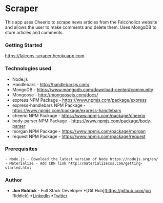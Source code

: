 # Scraper

This app uses Cheerio to scrape news articles from the Falcoholics website and allows the user to make comments and delete them. Uses MongoDB to store articles and comments.

### Getting Started
https://falcons-scraper.herokuapp.com

### Technologies used
- Node.js
- Handlebars - http://handlebarsjs.com/
- MongoDB - https://www.mongodb.com/download-center#community
- Mongoose - http://mongoosejs.com/docs/
- express NPM Package - https://www.npmjs.com/package/express
- express-handlebars NPM Package - https://www.npmjs.com/package/express-handlebars
- cheerio NPM Package - https://www.npmjs.com/package/cheerio
- body-parser NPM Package - https://www.npmjs.com/package/body-parser
- morgan NPM Package - https://www.npmjs.com/package/morgan
- request NPM Package - https://www.npmjs.com/package/request

### Prerequisites

```
- Node.js - Download the latest version of Node https://nodejs.org/en/
- Materialize - Add CDN link http://materializecss.com/getting-started.html
```

### Author

* **Jon Riddick** - Full Stack Developer
*[Git Hub](https://github.com/jon Riddick)
*[LinkedIn](https://www.linkedin.com/in/jonriddick/)
*[Twitter](https://twitter.com/jonriddick)